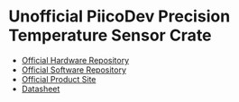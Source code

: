 [Official Hardware Repository]: https://github.com/CoreElectronics/CE-PiicoDev-Precision-Temperature-Sensor-TMP117/tree/426af09299dc6ae9f254da7f45ef615f65c0f207
[Official Software Repository]: https://github.com/CoreElectronics/CE-PiicoDev-TMP117-MicroPython-Module/tree/2678a75ac4efbc8c9a16ceb55335108b04460996
[Official Product Site]: https://piico.dev/p1
[Datasheet]: https://www.ti.com/product/TMP117

# Unofficial PiicoDev Precision Temperature Sensor Crate
- [Official Hardware Repository]
- [Official Software Repository]
- [Official Product Site]
- [Datasheet]
